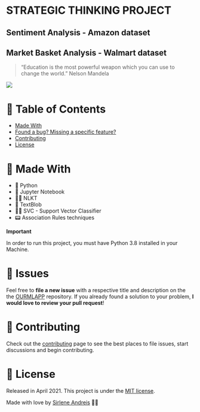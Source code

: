 # STRATEGIC THINKING PROJECT

## Sentiment Analysis - Amazon dataset

## Market Basket Analysis - Walmart dataset

> “Education is the most powerful weapon which you can use to change the world.” Nelson Mandela

![](https://github.com/AndreisSirlene/OURMLAPP/blob/main/Sentiment%20analsysis%20-%20Amazon%20dataset/sentimentReviewApp/sentimentApp.gif)


# :pushpin: Table of Contents
* [Made With](#rocket-made-with)
* [Found a bug? Missing a specific feature?](#bug-issues)
* [Contributing](#tada-contributing)
* [License](#closed_book-license)

# :rocket: Made With

* 🐍 Python 
* 💫 Jupyter Notebook 
* 🤳🏻 NLKT 
* 💄 TextBlob
* 💅🏻 SVC - Support Vector Classifier
* 📟 Association Rules techniques


**Important**

In order to run this project, you must have Python 3.8 installed in your Machine.


# :bug: Issues

Feel free to **file a new issue** with a respective title and description on the the [OURMLAPP](https://github.com/AndreisSirlene/OURMLAPP/issues) repository. If you already found a solution to your problem, **I would love to review your pull request**!

# :tada: Contributing

Check out the [contributing](https://github.com/AndreisSirlene/OURMLAPP/blob/master/CONTRIBUTING.md) page to see the best places to file issues, start discussions and begin contributing.


# :closed_book: License

Released in April 2021.
This project is under the [MIT license](https://github.com/AndreisSirlene/OURMLAPPe/blob/master/LICENSE).

Made with love by [Sirlene Andreis](https://github.com/AndreisSirlene) 💚🚀
